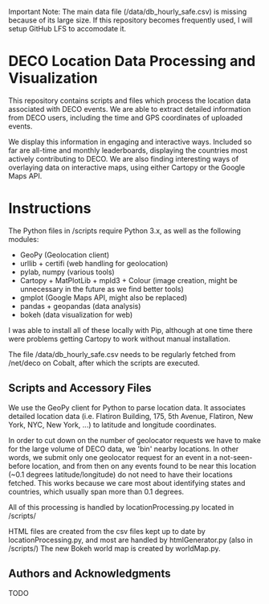 Important Note: The main data file (/data/db_hourly_safe.csv) is missing because of its large size. If this repository becomes frequently used, I will setup GitHub LFS to accomodate it.

# DECO Location Data Processing and Visualization

This repository contains scripts and files which process the location data associated with DECO events. We are able to extract detailed information from DECO users, including the time and GPS coordinates of uploaded events.

We display this information in engaging and interactive ways. Included so far are all-time and monthly leaderboards, displaying the countries most actively contributing to DECO. We are also finding interesting ways of overlaying data on interactive maps, using either Cartopy or the Google Maps API. 

# Instructions

The Python files in /scripts require Python 3.x, as well as the following modules:
- GeoPy (Geolocation client)
- urllib + certifi (web handling for geolocation)
- pylab, numpy (various tools)
- Cartopy + MatPlotLib + mpld3 + Colour (image creation, might be unnecessary in the future as we find better tools)
- gmplot (Google Maps API, might also be replaced)
- pandas + geopandas (data analysis)
- bokeh (data visualization for web)

I was able to install all of these locally with Pip, although at one time there were problems getting Cartopy to work without manual installation.

The file /data/db_hourly_safe.csv needs to be regularly fetched from /net/deco on Cobalt, after which the scripts are executed. 

## Scripts and Accessory Files

We use the GeoPy client for Python to parse location data. It associates detailed location data (i.e. Flatiron Building, 175, 5th Avenue, Flatiron, New York, NYC, New York, ...) to latitude and longitude coordinates.

In order to cut down on the number of geolocator requests we have to make for the large volume of DECO data, we 'bin' nearby locations. In other words, we submit only one geolocator request for an event in a not-seen-before location, and from then on any events found to be near this location (~0.1 degrees latitude/longitude) do not need to have their locations fetched. This works because we care most about identifying states and countries, which usually span more than 0.1 degrees. 

All of this processing is handled by locationProcessing.py located in /scripts/

HTML files are created from the csv files kept up to date by locationProcessing.py, and most are handled by htmlGenerator.py (also in /scripts/) The new Bokeh world map is created by worldMap.py.


## Authors and Acknowledgments

TODO
